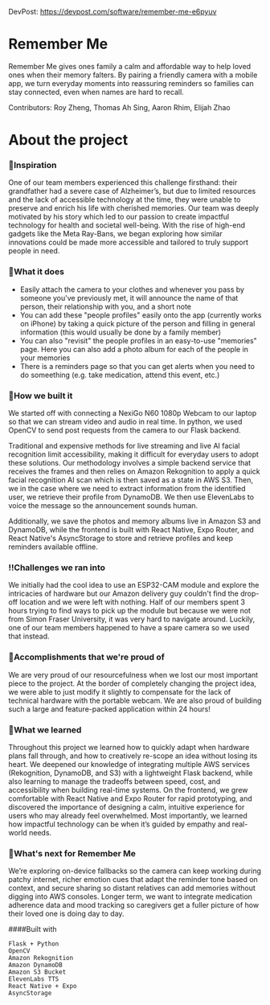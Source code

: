 DevPost: https://devpost.com/software/remember-me-e6pyuv

# Remember Me
Remember Me gives ones family a calm and affordable way to help loved ones when their memory falters. By pairing a friendly camera with a mobile app, we turn everyday moments into reassuring reminders so families can stay connected, even when names are hard to recall.

Contributors: Roy Zheng, Thomas Ah Sing, Aaron Rhim, Elijah Zhao

# About the project
### 🧠Inspiration
One of our team members experienced this challenge firsthand: their grandfather had a severe case of Alzheimer’s, but due to limited resources and the lack of accessible technology at the time, they were unable to preserve and enrich his life with cherished memories. Our team was deeply motivated by his story which led to our passion to create impactful technology for health and societal well-being. With the rise of high-end gadgets like the Meta Ray-Bans, we began exploring how similar innovations could be made more accessible and tailored to truly support people in need.

### 📖What it does
- Easily attach the camera to your clothes and whenever you pass by someone you've previously met, it will announce the name of that person, their relationship with you, and a short note
- You can add these "people profiles" easily onto the app (currently works on iPhone) by taking a quick picture of the person and filling in general information (this would usually be done by a family member)
- You can also "revisit" the people profiles in an easy-to-use "memories" page. Here you can also add a photo album for each of the people in your memories
- There is a reminders page so that you can get alerts when you need to do someething (e.g. take medication, attend this event, etc.)

### 💪How we built it
We started off with connecting a NexiGo N60 1080p Webcam to our laptop so that we can stream video and audio in real time. In python, we used OpenCV to send post requests from the camera to our Flask backend. 

Traditional and expensive methods for live streaming and live AI facial recognition limit accessibility, making it difficult for everyday users to adopt these solutions. Our methodology involves a simple backend service that receives the frames and then relies on Amazon Rekognition to apply a quick facial recognition AI scan which is then saved as a state in AWS S3. Then, we in the case where we need to extract information from the identified user, we retrieve their profile from DynamoDB. We then use ElevenLabs to voice the message so the announcement sounds human. 

Additionally, we save the photos and memory albums live in Amazon S3 and DynamoDB, while the frontend is built with React Native, Expo Router, and React Native's AsyncStorage to store and retrieve profiles and keep reminders available offline. 

### ‼️Challenges we ran into
We initially had the cool idea to use an ESP32-CAM module and explore the intricacies of hardware but our Amazon delivery guy couldn't find the drop-off location and we were left with nothing. Half of our members spent 3 hours trying to find ways to pick up the module but because we were not from Simon Fraser University, it was very hard to navigate around. Luckily, one of our team members happened to have a spare camera so we used that instead. 

### 🌟Accomplishments that we're proud of
We are very proud of our resourcefulness when we lost our most important piece to the project. At the border of completely changing the project idea, we were able to just modify it slightly to compensate for the lack of technical hardware with the portable webcam. We are also proud of building such a large and feature-packed application within 24 hours!

### 💯What we learned
Throughout this project we learned how to quickly adapt when hardware plans fall through, and how to creatively re-scope an idea without losing its heart. We deepened our knowledge of integrating multiple AWS services (Rekognition, DynamoDB, and S3) with a lightweight Flask backend, while also learning to manage the tradeoffs between speed, cost, and accessibility when building real-time systems. On the frontend, we grew comfortable with React Native and Expo Router for rapid prototyping, and discovered the importance of designing a calm, intuitive experience for users who may already feel overwhelmed. Most importantly, we learned how impactful technology can be when it’s guided by empathy and real-world needs.

### 🚀What's next for Remember Me
We’re exploring on-device fallbacks so the camera can keep working during patchy internet, richer emotion cues that adapt the reminder tone based on context, and secure sharing so distant relatives can add memories without digging into AWS consoles. Longer term, we want to integrate medication adherence data and mood tracking so caregivers get a fuller picture of how their loved one is doing day to day.

####Built with

    Flask + Python
    OpenCV
    Amazon Rekognition
    Amazon DynamoDB
    Amazon S3 Bucket
    ElevenLabs TTS
    React Native + Expo
    AsyncStorage
